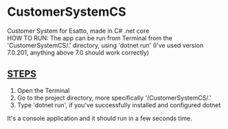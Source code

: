 <h1> CustomerSystemCS </h1>
<p> Customer System for Esatto, made in C# .net core <br />
HOW TO RUN:
The app can be run from Terminal from the 'CustomerSystemCS/.' directory, using 'dotnet run' (I've used version 7.0.201, anything above 7.0 should work correctly) </p>

<h2 style="text-decoration: underline;">STEPS </h2>
<ol>
<li> Open the Terminal </li>
<li> Go to the project directory, more specifically '<your path>/CustomerSystemCS/.' </li>
<li> Type 'dotnet run', if you've successfully installed and configured dotnet </li>
</ol>
It's a console application and it should run in a few seconds time.

